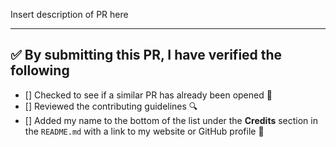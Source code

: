 Insert description of PR here

---

<!-- Thank you for contributing to this repo, it is much appreciated! 😊 -->

<!-- Before creating a PR, make sure to verify the following. -->

## ✅️ By submitting this PR, I have verified the following

- [] Checked to see if a similar PR has already been opened 🤔️
- [] Reviewed the contributing guidelines 🔍️
- [] Added my name to the bottom of the list under the **Credits** section in the `README.md` with a link to my website or GitHub profile 👥️
